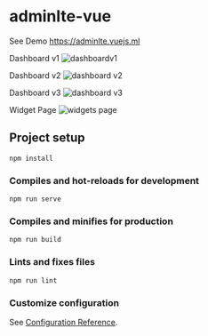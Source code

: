 # adminlte-vue

See Demo https://adminlte.vuejs.ml

Dashboard v1
![dashboardv1](https://user-images.githubusercontent.com/3998868/84902623-6d596180-b083-11ea-955a-958441691742.gif)

Dashboard v2
![dashboard v2](https://user-images.githubusercontent.com/3998868/84903892-0b016080-b085-11ea-8110-5d854481cbee.gif)

Dashboard v3
![dashboard v3](https://user-images.githubusercontent.com/3998868/84904300-895e0280-b085-11ea-871c-5df051df872f.gif)

Widget Page
![widgets page](https://user-images.githubusercontent.com/3998868/84905587-3be29500-b087-11ea-8fe3-3f52bedcd55b.gif)

## Project setup
```
npm install
```

### Compiles and hot-reloads for development
```
npm run serve
```

### Compiles and minifies for production
```
npm run build
```

### Lints and fixes files
```
npm run lint
```

### Customize configuration
See [Configuration Reference](https://cli.vuejs.org/config/).
